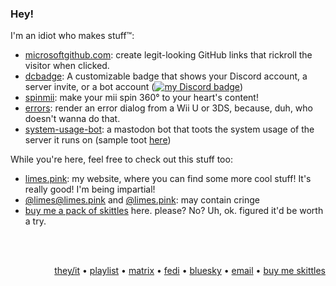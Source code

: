 ### Hey!

I'm an idiot who makes stuff™:

- [microsoftgithub.com](https://microsoftgithub.com/usage): create legit-looking GitHub links that rickroll the visitor when clicked.
- [dcbadge](https://github.com/gitlimes/dcbadge): A customizable badge that shows your Discord account, a server invite, or a bot account ([![my Discord badge](https://dcbadge.limes.pink/api/shield/406125028065804289?style=flat)](https://github.com/gitlimes/dcbadge))
- [spinmii](https://limes.pink/spinmii): make your mii spin 360° to your heart's content!
- [errors](https://limes.pink/errors): render an error dialog from a Wii U or 3DS, because, duh, who doesn't wanna do that.
- [system-usage-bot](https://github.com/gitlimes/system-usage-bot): a mastodon bot that toots the system usage of the server it runs on (sample toot [here](https://fedi.limes.pink/@system/111553177338989258))


While you're here, feel free to check out this stuff too:
- [limes.pink](https://limes.pink/): my website, where you can find some more cool stuff! It's really good! I'm being impartial!
- [@limes@limes.pink](https://fedi.limes.pink/@limes) and [@limes.pink](https://bsky.app/profile/limes.pink): may contain cringe
- [buy me a pack of skittles](https://liberapay.com/limes) here. please? No? Uh, ok. figured it'd be worth a try.

<br />
<br />
<p align="right">
  <a target="_blank" href="https://pronouns.cc/@limes">they/it</a> • <a target="_blank" href="https://open.spotify.com/playlist/5rx5PZoWqEeaoivwz350Ki">playlist</a> • <a target="_blank" href="https://matrix.to/#/@limes:limes.pink">matrix</a> • <a target="_blank" href="https://fedi.limes.pink/@limes">fedi</a> • <a target="_blank" href="https://bsky.app/profile/limes.pink">bluesky</a> • <a target="_blank" href="mailto:hey@limes.pink">email</a> • <a target="_blank" href="https://liberapay.com/limes">buy me skittles</a>
</p>
